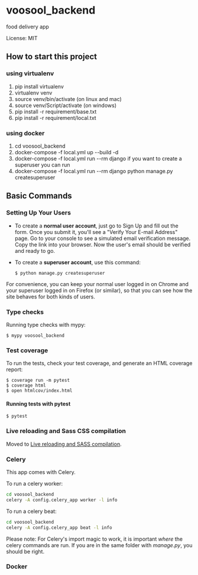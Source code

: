 # voosool_backend

food delivery app

License: MIT

## How to start this project

### using virtualenv
1. pip install virtualenv
2. virtualenv venv
3. source venv/bin/activate (on linux and mac)
4. source venv/Script/activate (on windows)
5. pip install -r requirement/base.txt
6. pip install -r requirement/local.txt

### using docker
1. cd voosool_backend
2. docker-compose -f local.yml up --build -d
3. docker-compose -f local.yml run --rm django
if you want to create a superuser you can run 
4. docker-compose -f local.yml run --rm django python manage.py createsuperuser

## Basic Commands

### Setting Up Your Users

-   To create a **normal user account**, just go to Sign Up and fill out the form. Once you submit it, you'll see a "Verify Your E-mail Address" page. Go to your console to see a simulated email verification message. Copy the link into your browser. Now the user's email should be verified and ready to go.

-   To create a **superuser account**, use this command:

        $ python manage.py createsuperuser

For convenience, you can keep your normal user logged in on Chrome and your superuser logged in on Firefox (or similar), so that you can see how the site behaves for both kinds of users.

### Type checks

Running type checks with mypy:

    $ mypy voosool_backend

### Test coverage

To run the tests, check your test coverage, and generate an HTML coverage report:

    $ coverage run -m pytest
    $ coverage html
    $ open htmlcov/index.html

#### Running tests with pytest

    $ pytest

### Live reloading and Sass CSS compilation

Moved to [Live reloading and SASS compilation](https://cookiecutter-django.readthedocs.io/en/latest/developing-locally.html#sass-compilation-live-reloading).

### Celery

This app comes with Celery.

To run a celery worker:

``` bash
cd voosool_backend
celery -A config.celery_app worker -l info
```

To run a celery  beat:

``` bash
cd voosool_backend
celery -A config.celery_app beat -l info
```

Please note: For Celery's import magic to work, it is important *where* the celery commands are run. If you are in the same folder with *manage.py*, you should be right.


### Docker
